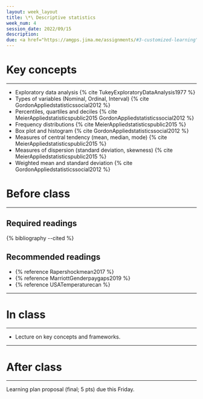 ```yaml
---
layout: week_layout
title: \*\ Descriptive statistics
week_num: 4
session_date: 2022/09/15
description:
due: <a href="https://amgps.jima.me/assignments/#3-customized-learning">Learning plan proposal (final; 5 pts)</a>
---
```


# Key concepts
---

  -  Exploratory data analysis {% cite TukeyExploratoryDataAnalysis1977 %}
  -  Types of variables (Nominal, Ordinal, Interval) {% cite GordonAppliedstatisticssocial2012 %}
  -  Percentiles, quartiles and deciles {% cite MeierAppliedstatisticspublic2015 GordonAppliedstatisticssocial2012 %}
  -  Frequency distributions {% cite MeierAppliedstatisticspublic2015 %}
  -  Box plot and histogram {% cite GordonAppliedstatisticssocial2012 %}
  -  Measures of central tendency (mean, median, mode) {% cite MeierAppliedstatisticspublic2015 %}
  -  Measures of dispersion (standard deviation, skewness) {% cite MeierAppliedstatisticspublic2015 %}
  -  Weighted mean and standard deviation {% cite GordonAppliedstatisticssocial2012 %}
  
# Before class
---

## Required readings

{% bibliography --cited %}

## Recommended readings

- {% reference Rapershockmean2017 %}
- {% reference MarriottGenderpaygaps2019 %}
- {% reference USATemperaturecan %}


---
# In class
---

- Lecture on key concepts and frameworks.

---
# After class
---

Learning plan proposal (final; 5 pts) due this Friday.
